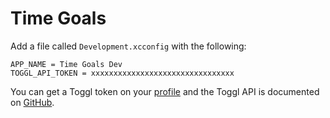 # Time Goals

Add a file called `Development.xcconfig` with the following:

```
APP_NAME = Time Goals Dev
TOGGL_API_TOKEN = xxxxxxxxxxxxxxxxxxxxxxxxxxxxxxxx
```

You can get a Toggl token on your [profile](https://track.toggl.com/profile) and the Toggl API is documented on [GitHub](https://github.com/toggl/toggl_api_docs).
